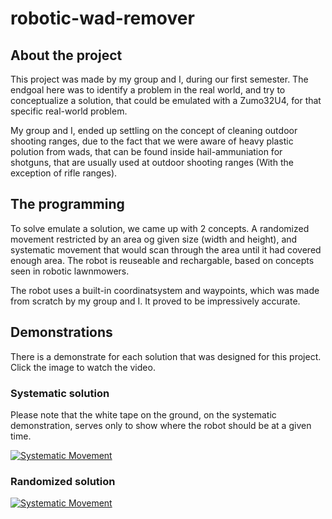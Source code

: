 # robotic-wad-remover

## About the project
This project was made by my group and I, during our first semester. The endgoal here was to identify a problem in the real world,
and try to conceptualize a solution, that could be emulated with a Zumo32U4, for that specific real-world problem.

My group and I, ended up settling on the concept of cleaning outdoor shooting ranges, due to the fact that we were aware of heavy plastic polution from wads, that can be found inside hail-ammuniation for shotguns, that are usually used at outdoor shooting ranges (With the exception of rifle ranges).

## The programming
To solve emulate a solution, we came up with 2 concepts. A randomized movement restricted by an area og given size (width and height), and systematic movement that would
scan through the area until it had covered enough area. The robot is reuseable and rechargable, based on concepts seen in robotic lawnmowers.

The robot uses a built-in coordinatsystem and waypoints, which was made from scratch by my group and I. It proved to be impressively accurate.

## Demonstrations

There is a demonstrate for each solution that was designed for this project. Click the image to watch the video.

### Systematic solution
Please note that the white tape on the ground, on the systematic demonstration, serves only to show where the robot should be at a given time.


[![Systematic Movement](https://img.youtube.com/vi/gVEl_OoKpGM/0.jpg)](https://www.youtube.com/watch?v=gVEl_OoKpGM)


### Randomized solution

[![Systematic Movement](https://img.youtube.com/vi/mmpaxL82iys/0.jpg)](https://www.youtube.com/watch?v=mmpaxL82iys)
